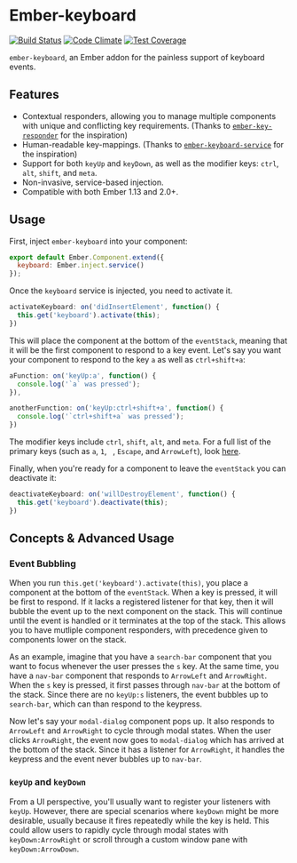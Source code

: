 # Ember-keyboard

[![Build Status](https://travis-ci.org/Ticketfly/ember-keyboard.svg?branch=master)](https://travis-ci.org/Ticketfly/ember-keyboard)
[![Code Climate](https://codeclimate.com/repos/563b83436956801248000005/badges/18e904b0594e65b152c9/gpa.svg)](https://codeclimate.com/repos/563b83436956801248000005/feed)
[![Test Coverage](https://codeclimate.com/repos/563b83436956801248000005/badges/18e904b0594e65b152c9/coverage.svg)](https://codeclimate.com/repos/563b83436956801248000005/coverage)

`ember-keyboard`, an Ember addon for the painless support of keyboard events.

## Features

* Contextual responders, allowing you to manage multiple components with unique and conflicting key requirements. (Thanks to [`ember-key-responder`](https://github.com/yapplabs/ember-key-responder) for the inspiration)
* Human-readable key-mappings. (Thanks to [`ember-keyboard-service`](https://github.com/Fabriquartz/ember-keyboard-service) for the inspiration)
* Support for both `keyUp` and `keyDown`, as well as the modifier keys: `ctrl`, `alt`, `shift`, and `meta`.
* Non-invasive, service-based injection.
* Compatible with both Ember 1.13 and 2.0+.

## Usage

First, inject `ember-keyboard` into your component:

```js
export default Ember.Component.extend({
  keyboard: Ember.inject.service()
});
```

Once the `keyboard` service is injected, you need to activate it.

```js
activateKeyboard: on('didInsertElement', function() {
  this.get('keyboard').activate(this);
})
```

This will place the component at the bottom of the `eventStack`, meaning that it will be the first component to respond to a key event. Let's say you want your component to respond to the key `a` as well as `ctrl+shift+a`:

```js
aFunction: on('keyUp:a', function() {
  console.log('`a` was pressed');
}),

anotherFunction: on('keyUp:ctrl+shift+a', function() {
  console.log('`ctrl+shift+a` was pressed');
})
```

The modifier keys include `ctrl`, `shift`, `alt`, and `meta`. For a full list of the primary keys (such as `a`, `1`, ` `, `Escape`, and `ArrowLeft`), look [here](https://github.com/Ticketfly/ember-keyboard/addon/fixtures/key-map.js).

Finally, when you're ready for a component to leave the `eventStack` you can deactivate it:

```js
deactivateKeyboard: on('willDestroyElement', function() {
  this.get('keyboard').deactivate(this);
})
```

## Concepts & Advanced Usage

### Event Bubbling

When you run `this.get('keyboard').activate(this)`, you place a component at the bottom of the `eventStack`. When a key is pressed, it will be first to respond. If it lacks a registered listener for that key, then it will bubble the event up to the next component on the stack. This will continue until the event is handled or it terminates at the top of the stack. This allows you to have mutliple component responders, with precedence given to components lower on the stack.

As an example, imagine that you have a `search-bar` component that you want to focus whenever the user presses the `s` key. At the same time, you have a `nav-bar` component that responds to `ArrowLeft` and `ArrowRight`. When the `s` key is pressed, it first passes through `nav-bar` at the bottom of the stack. Since there are no `keyUp:s` listeners, the event bubbles up to `search-bar`, which can than respond to the keypress.

Now let's say your `modal-dialog` component pops up. It also responds to `ArrowLeft` and `ArrowRight` to cycle through modal states. When the user clicks `ArrowRight`, the event now goes to `modal-dialog` which has arrived at the bottom of the stack. Since it has a listener for `ArrowRight`, it handles the keypress and the event never bubbles up to `nav-bar`.

### `keyUp` and `keyDown`

From a UI perspective, you'll usually want to register your listeners with `keyUp`. However, there are special scenarios where `keyDown` might be more desirable, usually because it fires repeatedly while the key is held. This could allow users to rapidly cycle through modal states with `keyDown:ArrowRight` or scroll through a custom window pane with `keyDown:ArrowDown`.
